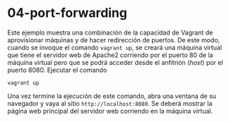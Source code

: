 # 04-port-forwarding

Este ejemplo muestra una combinación de la capacidad de Vagrant de aprovisionar máquinas y de hacer redirección de puertos.
De este modo, cuando se invoque el comando `vagrant up`, se creará una máquina virtual que tiene el servidor web de Apache2 corriendo por el puerto 80 de la máquina virtual pero que se podrá acceder desde el anfitrión (*host*) por el puerto 8080.
Ejecutar el comando

```
vagrant up
```

Una vez termine la ejecución de este comando, abra una ventana de su navegador y vaya al sitio `http://localhost:8080`.
Se deberá mostrar la página web principal del servidor web corriendo en la máquina virtual.
